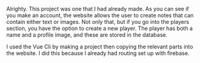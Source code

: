 Alrighty. This project was one that I had already made. As you can see if you make an account, the website allows the user to create notes that can contain either text or images. Not only that, but if you go into the players section, you have the option to create a new player. The player has both a name and a profile image, and these are stored in the database.

I used the Vue Cli by making a project then copying the relevant parts into the website. I did this because I already had routing set up with firebase.
